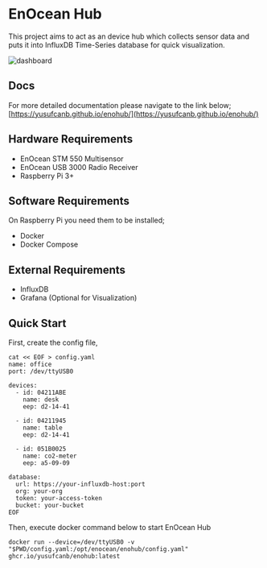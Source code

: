 # EnOcean Hub

This project aims to act as an device hub which collects sensor data and puts it into InfluxDB Time-Series database for quick visualization. 

![dashboard](https://yusufcanb.github.io/enohub/images/dashboard.png)

## Docs

For more detailed documentation please navigate to the link below;
[https://yusufcanb.github.io/enohub/](https://yusufcanb.github.io/enohub/)

## Hardware Requirements

- EnOcean STM 550 Multisensor
- EnOcean USB 3000 Radio Receiver
- Raspberry Pi 3+

## Software Requirements

On Raspberry Pi you need them to be installed;

- Docker
- Docker Compose

## External Requirements

- InfluxDB
- Grafana (Optional for Visualization)

## Quick Start

First, create the config file,

```shell
cat << EOF > config.yaml
name: office
port: /dev/ttyUSB0

devices:
  - id: 04211ABE
    name: desk
    eep: d2-14-41
    
  - id: 04211945
    name: table
    eep: d2-14-41
  
  - id: 051B0025
    name: co2-meter
    eep: a5-09-09

database:
  url: https://your-influxdb-host:port
  org: your-org
  token: your-access-token
  bucket: your-bucket
EOF
```

Then, execute docker command below to start EnOcean Hub

```
docker run --device=/dev/ttyUSB0 -v "$PWD/config.yaml:/opt/enocean/enohub/config.yaml" ghcr.io/yusufcanb/enohub:latest
```
